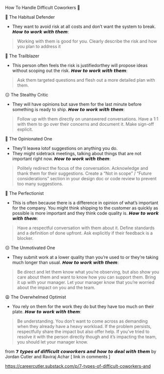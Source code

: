 How To Handle Difficult Coworkers 🙅

🤨 The Habitual Defender
+ They want to avoid risk at all costs and don’t want the system to break.
𝙃𝙤𝙬 𝙩𝙤 𝙬𝙤𝙧𝙠 𝙬𝙞𝙩𝙝 𝙩𝙝𝙚𝙢:
> Working with them is good for you.
> Clearly describe the risk and how you plan to address it

🤠 The Trailblazer
+ This person often feels the risk is justifiedorthey will propose ideas without scoping out the risk.
𝙃𝙤𝙬 𝙩𝙤 𝙬𝙤𝙧𝙠 𝙬𝙞𝙩𝙝 𝙩𝙝𝙚𝙢:
> Ask them targeted questions and flesh out a more detailed plan with them.

😑 The Stealthy Critic
+ They will have opinions but save them for the last minute before something is ready to ship.
𝙃𝙤𝙬 𝙩𝙤 𝙬𝙤𝙧𝙠 𝙬𝙞𝙩𝙝 𝙩𝙝𝙚𝙢:
> Follow up with them directly on unanswered conversations.
> Have a 1:1 with them to go over their concerns and document it.
> Make sign-off explicit.

🥳 The Opinionated One
+ They’ll leavea lotof suggestions on anything you do.
+ They might sidetrack meetings, talking about things that are not important right now.
𝙃𝙤𝙬 𝙩𝙤 𝙬𝙤𝙧𝙠 𝙬𝙞𝙩𝙝 𝙩𝙝𝙚𝙢:
> Politely redirect the focus of the conversation. Acknowledge and thank them for their suggestions.
> Create a “Not in scope” / “Future considerations” section in your design doc or code review to prevent too many suggestions.

🧐 The Perfectionist
+ This is often because there is a difference in opinion of what’s important for the company. You might think shipping to the customer as quickly as possible is more important and they think code quality is.
𝙃𝙤𝙬 𝙩𝙤 𝙬𝙤𝙧𝙠 𝙬𝙞𝙩𝙝 𝙩𝙝𝙚𝙢:
> Have a respectful conversation with them about it.
> Define standards and a definition of done upfront.
> Ask explicitly if their feedback is a blocker.

😔 The Unmotivated One
+ They submit work at a lower quality than you’re used to or they’re taking much longer than usual.
𝙃𝙤𝙬 𝙩𝙤 𝙬𝙤𝙧𝙠 𝙬𝙞𝙩𝙝 𝙩𝙝𝙚𝙢:
> Be direct and let them know what you’re observing, but also show you care about them and want to know how you can support them.
> Bring it up with your manager. Let your manager know that you’re worried about the impact on you and the team. 

😩 The Overwhelmed Optimist
+ You rely on them for the work they do but they have too much on their plate.
𝙃𝙤𝙬 𝙩𝙤 𝙬𝙤𝙧𝙠 𝙬𝙞𝙩𝙝 𝙩𝙝𝙚𝙢:
> Be understanding. You don’t want to come across as demanding when they already have a heavy workload. 
> If the problem persists, respectfully share the impact but also offer help.
> If you’ve tried to resolve it with the person directly though and it’s impacting the team, you should let your manager know.

from 𝟳 𝙩𝙮𝙥𝙚𝙨 𝙤𝙛 𝙙𝙞𝙛𝙛𝙞𝙘𝙪𝙡𝙩 𝙘𝙤𝙬𝙤𝙧𝙠𝙚𝙧𝙨 𝙖𝙣𝙙 𝙝𝙤𝙬 𝙩𝙤 𝙙𝙚𝙖𝙡 𝙬𝙞𝙩𝙝 𝙩𝙝𝙚𝙢 by Jordan Cutler and Raviraj Achar 
[ link in comments ]

https://careercutler.substack.com/p/7-types-of-difficult-coworkers-and
